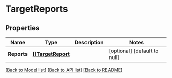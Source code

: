 # TargetReports

## Properties
Name | Type | Description | Notes
------------ | ------------- | ------------- | -------------
**Reports** | [**[]TargetReport**](TargetReport.md) |  | [optional] [default to null]

[[Back to Model list]](../README.md#documentation-for-models) [[Back to API list]](../README.md#documentation-for-api-endpoints) [[Back to README]](../README.md)


